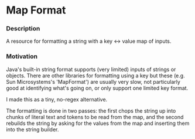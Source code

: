 Map Format
=====

### Description

A resource for formatting a string with a key <-> value map of inputs.

### Motivation

Java's built-in string format supports (very limited) inputs of strings or objects.
There are other libraries for formatting using a key but these (e.g. Sun Microsystems's 'MapFormat') are usually very
slow, not particularly good at identifying what's going on, or only support one limited key format.

I made this as a tiny, no-regex alternative.

The formatting is done in two passes: the first chops the string up into chunks of literal text and tokens to be read
from the map, and the second rebuilds the string by asking for the values from the map and inserting them into the
string builder.
